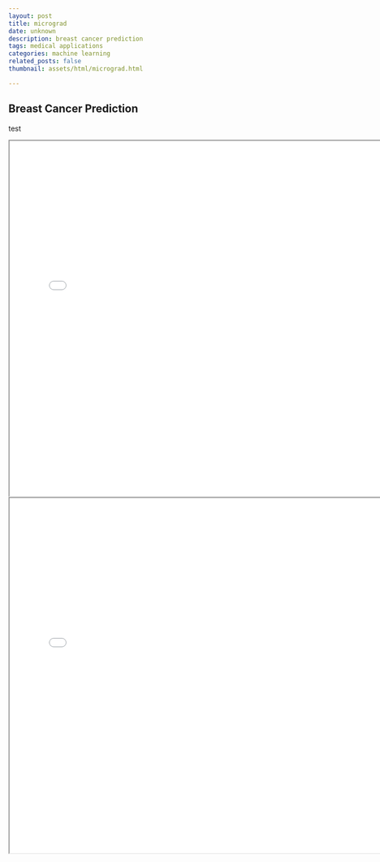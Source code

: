 ```yaml
---
layout: post
title: micrograd
date: unknown
description: breast cancer prediction
tags: medical applications
categories: machine learning
related_posts: false
thumbnail: assets/html/micrograd.html

---
```


## Breast Cancer Prediction  

test

<iframe src="{{ site.baseurl }}/assets/html/data_eda.html" width="150%" height="700px"></iframe>

<iframe src="{{ site.baseurl }}/assets/html/breast_cancer_prediction.html" width="150%" height="700px"></iframe>

